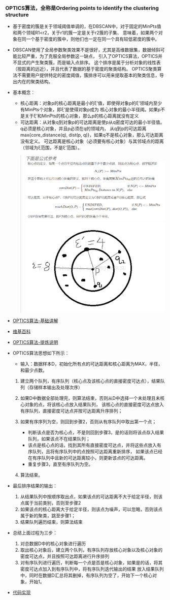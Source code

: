 
### OPTICS算法，全称是Ordering points to identify the clustering structure

* 基于密度的簇是关于领域阈值单调的，在DBSCAN中，对于固定的MinPts值和两个领域R1<r2，关于r1的簇一定是关于r2簇的子集、
意味着，如果两个对象在同一个基于密度的簇中，则他们也一定在同一个具有较低密度的簇中。

* DBSCAN使用了全局参数聚类效果不是很好，尤其是高维数据集，数据倾斜可能比较严重，为了克服全局参数这一缺点，
引入了OPTICS算法，OPTICS并不显式的产生聚类簇，而是输入点排序。
这个排序是属于分析对象的线性表（按距离的远近），并且代表了数据的基于密度的聚类结构。
OPTICS聚类算法不需要用户提供特定的密度阈值，簇排序可以用来提取基本的聚类信息，导出内在的聚类结构。

* 基本概念：
    * 核心距离：对象p的核心距离是最小的ξ’值，即使得对象p的ξ’领域内至少有MinPts个对象，即ξ’是使得对象p成为
    核心对象的最小半径阈。如果p不是关于ξ’和MinPts的核心对象，那么p的核心距离就没有定义
    * 可达距离：从对象q到对象p的可达距离是使p从q密度可达的最小半径值。q必须是核心对象，并且p必须在q的领域内，
    从q到p的可达距离max{core_distance(q), dist(p, q)}，如果q不是核心对象，那么可达距离没有定义。
    可达距离是核心对象（必须要有核心对象）与其邻域点的距离（邻域为ξ范围，不是ξ’范围）。
    
    > *下面是公式参考*
    ![](readme/OPTICS_核心概念.png)
    ![](readme/可达距离_核心距离.png)

* [OPTICS算法-基础讲解](https://blog.csdn.net/wojiaosusu/article/details/57416635)
* [维基百科](https://en.wikipedia.org/wiki/OPTICS_algorithm)
* [OPTICS算法-提炼说明](https://blog.csdn.net/xuanyuansen/article/details/49471807)

* OPTICS算法思想如下所示：
  
    * 输入：数据样本D，初始化所有点的可达距离和核心距离为MAX，半径，和最少点数。
    
    1. 建立两个队列，有序队列（核心点及该核心点的直接密度可达点），结果队列（存储样本输出及处理次序）
    
    2. 如果D中数据全部处理完，则算法结束，否则从D中选择一个未处理且未核心对象的点，将该核心点放入结果队列，
    该核心点的直接密度可达点放入有序队列，直接密度可达点并按可达距离升序排列；
    
    3. 如果有序序列为空，则回到步骤2，否则从有序队列中取出第一个点；
        * 判断该点是否为核心点，不是则回到步骤3，是的话则将该点存入结果队列，如果该点不在结果队列；
        * 该点是核心点的话，找到其所有直接密度可达点，并将这些点放入有序队列，且将有序队列中的点按照可达距离重新排序，
        如果该点已经在有序队列中且新的可达距离较小，则更新该点的可达距离。
        * 重复步骤3，直至有序队列为空。
    
    4. 算法结束。
    
* 最后排序结果的输出：
    1. 从结果队列中按顺序取出点，如果该点的可达距离不大于给定半径，则该点属于当前类别，否则至步骤2
    2. 如果该点的核心距离大于给定半径，则该点为噪声，可以忽略，否则该点属于新的聚类，跳至步骤1；
    3. 结果队列遍历结束，则算法结束  

* 总结上面过程为三步：
    1. 对总数据D中的核心对象进行遍历
    2. 取出核心对象后，建立两个队列，有序队列存放核心对象以及核心对象的密度可达点，并且按照可达距离进行升序排列
    3. 对有序队列进行遍历，判断每一个点是否是核心对象，如果是的话，将其密度可达点加入到有序队列中，将有序队列迭代输出的结果
    放入结果队列中，同时在数据D汇总将其删掉，有序队列为空了，开始下一个核心对象，开始1。

* [代码实现](cluster/optics.py)
